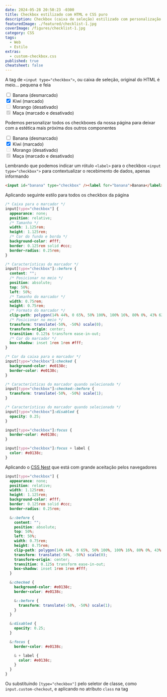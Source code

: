 ```yaml
---
date: 2024-05-28 20:50:23 -0300
title: Checkbox estilizado com HTML e CSS puro
description: Checkbox (caixa de seleção) estilizado com personalização de cores e tamanho
featuredImage: ./featured/checklist-1.jpg
coverImage: /figures/checklist-1.jpg
category: CSS
tags:
  - Web
  - Estilo
extras:
  - custom-checkbox.css
published: true
cheatsheet: false
---
```


A tag de `<input type="checkbox">`, ou caixa de seleção, original do HTML é meio... pequena e feia

<div class="custom-checkout-wrapper">
  <div>
    <input id="banana-org" type="checkbox" />
    <label for="banana-org">Banana (desmarcado)</label>
  </div>
  <div>
    <input id="kiwi-org" type="checkbox" checked />
    <label for="kiwi-org">Kiwi (marcado)</label>
  </div>
  <div>
    <input id="morango-org" type="checkbox" disabled />
    <label for="morango-org" class="disabled">Morango (desativado)</label>
  </div>
  <div>
    <input id="maca-org" type="checkbox" checked disabled />
    <label for="maca-org" class="disabled">Maça (marcado e desativado)</label>
  </div>
</div>

Podemos personalizar todos os checkboxes da nossa página para deixar com a estética mais próxima dos outros componentes

<div class="custom-checkout-wrapper">
  <div>
    <input id="banana" type="checkbox" class="custom-checkout" />
    <label for="banana">Banana (desmarcado)</label>
  </div>
  <div>
    <input id="kiwi" type="checkbox" class="custom-checkout" checked />
    <label for="kiwi">Kiwi (marcado)</label>
  </div>
  <div>
    <input id="morango" type="checkbox" class="custom-checkout" disabled />
    <label for="morango" class="disabled">Morango (desativado)</label>
  </div>
  <div>
    <input id="maca" type="checkbox" class="custom-checkout" checked disabled />
    <label for="maca" class="disabled">Maça (marcado e desativado)</label>
  </div>
</div>

Lembrando que podemos indicar um rótulo `<label>` para o checkbox `<input type="checkbox">` para contextualizar o recebimento de dados, apenas informando

```html
<input id="banana" type="checkbox" /><label for="banana">Banana</label>
```

Aplicando seguinte estilo para todos os checkbox da página

```css
/* Caixa para o marcador */
input[type="checkbox"] {
  appearance: none;
  position: relative;
  /* Tamanho */
  width: 1.125rem;
  height: 1.125rem;
  /* Cor do fundo e borda */
  background-color: #fff;
  border: 0.125rem solid #ccc;
  border-radius: 0.25rem;
}

/* Características do marcador */
input[type="checkbox"]::before {
  content: "";
  /* Posicionar no meio */
  position: absolute;
  top: 50%;
  left: 50%;
  /* Tamanho do marcador */
  width: 0.75rem;
  height: 0.75rem;
  /* Formato do marcador */
  clip-path: polygon(14% 44%, 0 65%, 50% 100%, 100% 16%, 80% 0%, 43% 62%);
  /* Posicionar no meio */
  transform: translate(-50%, -50%) scale(0);
  transform-origin: center;
  transition: 0.125s transform ease-in-out;
  /* Cor do marcador */
  box-shadow: inset 1rem 1rem #fff;
}

/* Cor da caixa para o marcador */
input[type="checkbox"]:checked {
  background-color: #e0138c;
  border-color: #e0138c;
}

/* Características do marcador quando selecionado */
input[type="checkbox"]:checked::before {
  transform: translate(-50%, -50%) scale(1);
}

/* Características do marcador quando selecionado */
input[type="checkbox"]:disabled {
  opacity: 0.25;
}

input[type="checkbox"]:focus {
  border-color: #e0138c;
}

input[type="checkbox"]:focus + label {
  color: #e0138c;
}
```

Aplicando o [CSS Nest](https://caniuse.com/?search=css%20nest) que está com grande aceitação pelos navegadores

```css
input[type="checkbox"] {
  appearance: none;
  position: relative;
  width: 1.125rem;
  height: 1.125rem;
  background-color: #fff;
  border: 0.125rem solid #ccc;
  border-radius: 0.25rem;

  &::before {
    content: "";
    position: absolute;
    top: 50%;
    left: 50%;
    width: 0.75rem;
    height: 0.75rem;
    clip-path: polygon(14% 44%, 0 65%, 50% 100%, 100% 16%, 80% 0%, 43% 62%);
    transform: translate(-50%, -50%) scale(0);
    transform-origin: center;
    transition: 0.125s transform ease-in-out;
    box-shadow: inset 1rem 1rem #fff;
  }

  &:checked {
    background-color: #e0138c;
    border-color: #e0138c;

    &::before {
      transform: translate(-50%, -50%) scale(1);
    }
  }

  &:disabled {
    opacity: 0.25;
  }

  &:focus {
    border-color: #e0138c;

    & + label {
      color: #e0138c;
    }
  }
}
```

Ou substituindo `[type="checkbox"]` pelo seletor de classe, como `input.custom-checkout`, e aplicando no atributo `class` na tag
